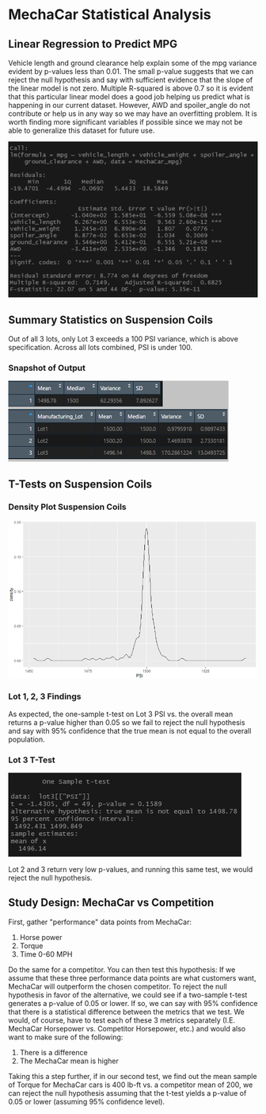 # MechaCar Statistical Analysis
## Linear Regression to Predict MPG
Vehicle length and ground clearance help explain some of the mpg variance evident by p-values less than 0.01.  The small p-value suggests that we can reject the null hypothesis and say with sufficient evidence that the slope of the linear model is not zero.  Multiple R-squared is above 0.7 so it is evident that this particular linear model does a good job helping us predict what is happening in our current dataset.  However, AWD and spoiler_angle do not contribute or help us in any way so we may have an overfitting problem.  It is worth finding more significant variables if possible since we may not be able to generalize this dataset for future use.     
  
![linear_regression](/Images/linear_regression.png "linear_regression")  
## Summary Statistics on Suspension Coils
Out of all 3 lots, only Lot 3 exceeds a 100 PSI variance, which is above specification.  Across all lots combined, PSI is under 100.  
### Snapshot of Output
![Snapshot](/Images/summarize_images.png "Snapshot")  
## T-Tests on Suspension Coils
### Density Plot Suspension Coils
![Density Plot](/Images/density_plot.png "Density Plot")  
### Lot 1, 2, 3 Findings
As expected, the one-sample t-test on Lot 3 PSI vs. the overall mean returns a p-value higher than 0.05 so we fail to reject the null hypothesis and say with 95% confidence that the true mean is not equal to the overall population. 
### Lot 3 T-Test
![lot3ttest](/Images/lot3ttest.png "lot3ttest")  
  
Lot 2 and 3 return very low p-values, and running this same test, we would reject the null hypothesis.
## Study Design: MechaCar vs Competition
First, gather "performance" data points from MechaCar:  
1. Horse power  
2. Torque  
3. Time 0-60 MPH  
  
Do the same for a competitor.  You can then test this hypothesis: If we assume that these three performance data points are what customers want, MechaCar will outperform the chosen competitor.  To reject the null hypothesis in favor of the alternative, we could see if a two-sample t-test generates a p-value of 0.05 or lower.  If so, we can say with 95% confidence that there is a statistical difference between the metrics that we test.  We would, of course, have to test each of these 3 metrics separately (I.E. MechaCar Horsepower vs. Competitor Horsepower, etc.) and would also want to make sure of the following:  
1. There is a difference   
2. The MechaCar mean is higher  
  
Taking this a step further, if in our second test, we find out the mean sample of Torque for MechaCar cars is 400 lb-ft vs. a competitor mean of 200, we can reject the null hypothesis assuming that the t-test yields a p-value of 0.05 or lower (assuming 95% confidence level).
